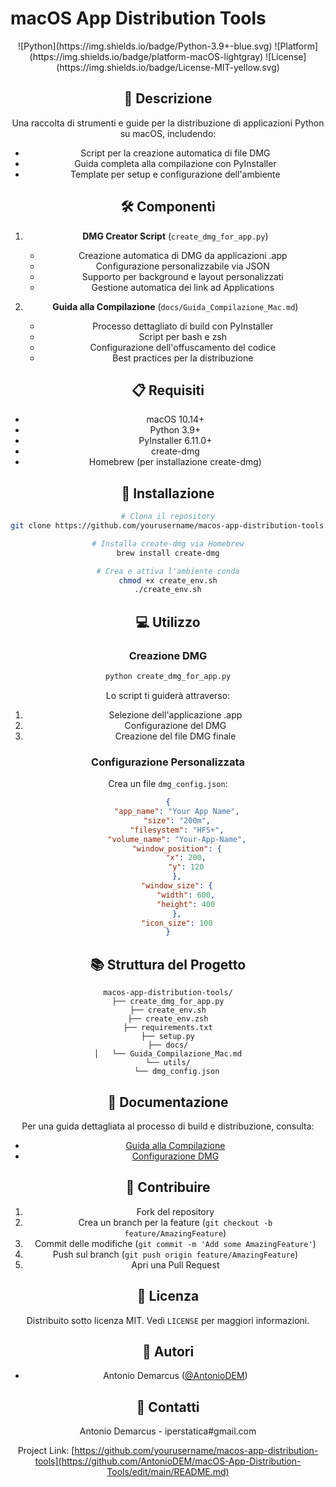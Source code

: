 

# macOS App Distribution Tools

<div align="center">
![Python](https://img.shields.io/badge/Python-3.9+-blue.svg)
![Platform](https://img.shields.io/badge/platform-macOS-lightgray)
![License](https://img.shields.io/badge/License-MIT-yellow.svg)

## 📝 Descrizione
Una raccolta di strumenti e guide per la distribuzione di applicazioni Python su macOS, includendo:
- Script per la creazione automatica di file DMG
- Guida completa alla compilazione con PyInstaller
- Template per setup e configurazione dell'ambiente

## 🛠️ Componenti
1. **DMG Creator Script** (`create_dmg_for_app.py`)
   - Creazione automatica di DMG da applicazioni .app
   - Configurazione personalizzabile via JSON
   - Supporto per background e layout personalizzati
   - Gestione automatica dei link ad Applications

2. **Guida alla Compilazione** (`docs/Guida_Compilazione_Mac.md`)
   - Processo dettagliato di build con PyInstaller
   - Script per bash e zsh
   - Configurazione dell'offuscamento del codice
   - Best practices per la distribuzione

## 📋 Requisiti
- macOS 10.14+
- Python 3.9+
- PyInstaller 6.11.0+
- create-dmg
- Homebrew (per installazione create-dmg)

## 🚀 Installazione
```bash
# Clona il repository
git clone https://github.com/yourusername/macos-app-distribution-tools.git

# Installa create-dmg via Homebrew
brew install create-dmg

# Crea e attiva l'ambiente conda
chmod +x create_env.sh
./create_env.sh
```

## 💻 Utilizzo

### Creazione DMG
```python
python create_dmg_for_app.py
```

Lo script ti guiderà attraverso:
1. Selezione dell'applicazione .app
2. Configurazione del DMG
3. Creazione del file DMG finale

### Configurazione Personalizzata
Crea un file `dmg_config.json`:
```json
{
    "app_name": "Your App Name",
    "size": "200m",
    "filesystem": "HFS+",
    "volume_name": "Your-App-Name",
    "window_position": {
        "x": 200,
        "y": 120
    },
    "window_size": {
        "width": 600,
        "height": 400
    },
    "icon_size": 100
}
```

## 📚 Struttura del Progetto
```plaintext
macos-app-distribution-tools/
├── create_dmg_for_app.py
├── create_env.sh
├── create_env.zsh
├── requirements.txt
├── setup.py
├── docs/
│   └── Guida_Compilazione_Mac.md
└── utils/
    └── dmg_config.json
```

## 📖 Documentazione
Per una guida dettagliata al processo di build e distribuzione, consulta:
- [Guida alla Compilazione](docs/Guida_Compilazione_Mac.md)
- [Configurazione DMG](docs/dmg_configuration.md)

## 🤝 Contribuire
1. Fork del repository
2. Crea un branch per la feature (`git checkout -b feature/AmazingFeature`)
3. Commit delle modifiche (`git commit -m 'Add some AmazingFeature'`)
4. Push sul branch (`git push origin feature/AmazingFeature`)
5. Apri una Pull Request

## 📄 Licenza
Distribuito sotto licenza MIT. 
Vedi `LICENSE` per maggiori informazioni.

## 👥 Autori
- Antonio Demarcus ([@AntonioDEM](https://github.com/AntonioDEM))

## 📧 Contatti
Antonio Demarcus - iperstatica#gmail.com

Project Link: [https://github.com/yourusername/macos-app-distribution-tools](https://github.com/AntonioDEM/macOS-App-Distribution-Tools/edit/main/README.md)